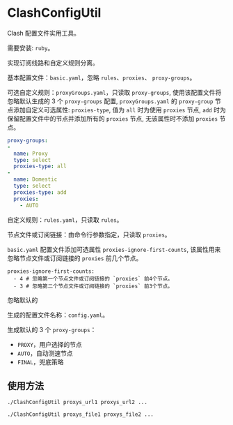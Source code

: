# ClashConfigUtil

Clash 配置文件实用工具。

需要安装: `ruby`。

实现订阅线路和自定义规则分离。

基本配置文件：`basic.yaml`，忽略 `rules`、`proxies`、 `proxy-groups`。

可选自定义规则：`proxyGroups.yaml`，只读取 `proxy-groups`, 使用该配置文件将忽略默认生成的 3 个 `proxy-groups` 配置, `proxyGroups.yaml` 的 `proxy-group` 节点添加自定义可选属性: `proxies-type`, 值为 `all` 时为使用 `proxies` 节点, `add` 时为保留配置文件中的节点并添加所有的 `proxies` 节点, 无该属性时不添加 `proxies` 节点。

```yaml
proxy-groups:
-
  name: Proxy
  type: select
  proxies-type: all
-
  name: Domestic
  type: select
  proxies-type: add
  proxies:
    - AUTO
```

自定义规则：`rules.yaml`，只读取 `rules`。

节点文件或订阅链接：由命令行参数指定，只读取 `proxies`。

`basic.yaml` 配置文件添加可选属性 `proxies-ignore-first-counts`, 该属性用来忽略节点文件或订阅链接的 `proxies` 前几个节点。

```
proxies-ignore-first-counts:
  - 4 # 忽略第一个节点文件或订阅链接的 `proxies` 前4个节点。
  - 3 # 忽略第二个节点文件或订阅链接的 `proxies` 前3个节点。
```

忽略默认的

生成的配置文件名称：`config.yaml`。

生成默认的 3 个 `proxy-groups`：

- `PROXY`，用户选择的节点
- `AUTO`，自动测速节点
- `FINAL`，兜底策略

## 使用方法

```
./ClashConfigUtil proxys_url1 proxys_url2 ...
```

```
./ClashConfigUtil proxys_file1 proxys_file2 ...
```
